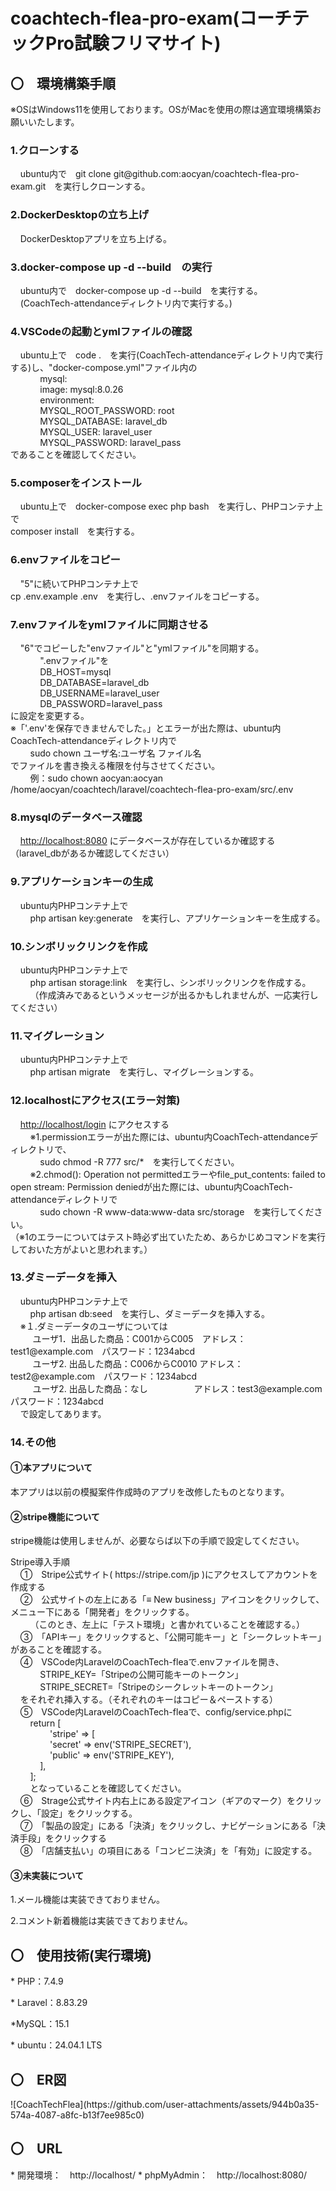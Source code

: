 <h1>coachtech-flea-pro-exam(コーチテックPro試験フリマサイト)</h1>
<h2>〇　環境構築手順</h2>  
<p>※OSはWindows11を使用しております。OSがMacを使用の際は適宜環境構築お願いいたします。</p>
<h3>1.クローンする</h3>
<p>&nbsp;&nbsp;&nbsp;&nbsp;ubuntu内で　git clone git@github.com:aocyan/coachtech-flea-pro-exam.git　を実行しクローンする。</p>
<h3>2.DockerDesktopの立ち上げ</h3>
<p>&nbsp;&nbsp;&nbsp;&nbsp;DockerDesktopアプリを立ち上げる。</p>   
<h3>3.docker-compose up -d --build　の実行</h3>
<p>&nbsp;&nbsp;&nbsp;&nbsp;ubuntu内で　docker-compose up -d --build　を実行する。<br>
&nbsp;&nbsp;&nbsp;&nbsp;(CoachTech-attendanceディレクトリ内で実行する。)</p>
<h3>4.VSCodeの起動とymlファイルの確認</h3>
<p>&nbsp;&nbsp;&nbsp;&nbsp;ubuntu上で　code .　を実行(CoachTech-attendanceディレクトリ内で実行する)し、"docker-compose.yml"ファイル内の<br>
   &nbsp;&nbsp;&nbsp;&nbsp;&nbsp;&nbsp;&nbsp;&nbsp;&nbsp;&nbsp;&nbsp;&nbsp;mysql:<br>
   &nbsp;&nbsp;&nbsp;&nbsp;&nbsp;&nbsp;&nbsp;&nbsp;&nbsp;&nbsp;&nbsp;&nbsp;image: mysql:8.0.26<br>
   &nbsp;&nbsp;&nbsp;&nbsp;&nbsp;&nbsp;&nbsp;&nbsp;&nbsp;&nbsp;&nbsp;&nbsp;environment:<br>
   &nbsp;&nbsp;&nbsp;&nbsp;&nbsp;&nbsp;&nbsp;&nbsp;&nbsp;&nbsp;&nbsp;&nbsp;MYSQL_ROOT_PASSWORD: root<br>
   &nbsp;&nbsp;&nbsp;&nbsp;&nbsp;&nbsp;&nbsp;&nbsp;&nbsp;&nbsp;&nbsp;&nbsp;MYSQL_DATABASE: laravel_db<br>
   &nbsp;&nbsp;&nbsp;&nbsp;&nbsp;&nbsp;&nbsp;&nbsp;&nbsp;&nbsp;&nbsp;&nbsp;MYSQL_USER: laravel_user<br>
   &nbsp;&nbsp;&nbsp;&nbsp;&nbsp;&nbsp;&nbsp;&nbsp;&nbsp;&nbsp;&nbsp;&nbsp;MYSQL_PASSWORD: laravel_pass<br>
   であることを確認してください。</p>
<h3>5.composerをインストール</h3>
<p>&nbsp;&nbsp;&nbsp;&nbsp;ubuntu上で　docker-compose exec php bash　を実行し、PHPコンテナ上で<br>
   composer install　を実行する。</p>
<h3>6.envファイルをコピー</h3>
<p>&nbsp;&nbsp;&nbsp;&nbsp;"5"に続いてPHPコンテナ上で<br>
   cp .env.example .env　を実行し、.envファイルをコピーする。</p>
<h3>7.envファイルをymlファイルに同期させる</h3>
<p>&nbsp;&nbsp;&nbsp;&nbsp;"6"でコピーした"envファイル"と"ymlファイル"を同期する。<br>
   &nbsp;&nbsp;&nbsp;&nbsp;&nbsp;&nbsp;&nbsp;&nbsp;&nbsp;&nbsp;&nbsp;&nbsp;".envファイル"を<br>
   &nbsp;&nbsp;&nbsp;&nbsp;&nbsp;&nbsp;&nbsp;&nbsp;&nbsp;&nbsp;&nbsp;&nbsp;DB_HOST=mysql<br>
   &nbsp;&nbsp;&nbsp;&nbsp;&nbsp;&nbsp;&nbsp;&nbsp;&nbsp;&nbsp;&nbsp;&nbsp;DB_DATABASE=laravel_db<br>
   &nbsp;&nbsp;&nbsp;&nbsp;&nbsp;&nbsp;&nbsp;&nbsp;&nbsp;&nbsp;&nbsp;&nbsp;DB_USERNAME=laravel_user<br>
   &nbsp;&nbsp;&nbsp;&nbsp;&nbsp;&nbsp;&nbsp;&nbsp;&nbsp;&nbsp;&nbsp;&nbsp;DB_PASSWORD=laravel_pass<br>
  に設定を変更する。<br>
  ※「'.env'を保存できませんでした。」とエラーが出た際は、ubuntu内CoachTech-attendanceディレクトリ内で<br>
  &nbsp;&nbsp;&nbsp;&nbsp;&nbsp;&nbsp;&nbsp;&nbsp;sudo chown ユーザ名:ユーザ名 ファイル名<br>
  でファイルを書き換える権限を付与させてください。<br>
  &nbsp;&nbsp;&nbsp;&nbsp;&nbsp;&nbsp;&nbsp;&nbsp;例：sudo chown aocyan:aocyan /home/aocyan/coachtech/laravel/coachtech-flea-pro-exam/src/.env</p>
<h3>8.mysqlのデータベース確認</h3>
<p>&nbsp;&nbsp;&nbsp;&nbsp;<a href="http://localhost:8080/">http://localhost:8080</a> にデータベースが存在しているか確認する（laravel_dbがあるか確認してください）</p>
<h3>9.アプリケーションキーの生成</h3>
<p>&nbsp;&nbsp;&nbsp;&nbsp;ubuntu内PHPコンテナ上で<br>
   &nbsp;&nbsp;&nbsp;&nbsp;&nbsp;&nbsp;&nbsp;&nbsp;php artisan key:generate　を実行し、アプリケーションキーを生成する。
<h3>10.シンボリックリンクを作成</h3>
<p>&nbsp;&nbsp;&nbsp;&nbsp;ubuntu内PHPコンテナ上で<br>
   &nbsp;&nbsp;&nbsp;&nbsp;&nbsp;&nbsp;&nbsp;&nbsp;php artisan storage:link　を実行し、シンボリックリンクを作成する。<br>
   &nbsp;&nbsp;&nbsp;&nbsp;&nbsp;&nbsp;&nbsp;&nbsp;（作成済みであるというメッセージが出るかもしれませんが、一応実行してください）</p>
<h3>11.マイグレーション</h3>
<p>&nbsp;&nbsp;&nbsp;&nbsp;ubuntu内PHPコンテナ上で<br>
   &nbsp;&nbsp;&nbsp;&nbsp;&nbsp;&nbsp;&nbsp;&nbsp;php artisan migrate　を実行し、マイグレーションする。</p>
<h3>12.localhostにアクセス(エラー対策)</h3>
<p>&nbsp;&nbsp;&nbsp;&nbsp;<a href="http://localhost/login">http://localhost/login</a> にアクセスする<br>
   &nbsp;&nbsp;&nbsp;&nbsp;&nbsp;&nbsp;&nbsp;&nbsp;※1.permissionエラーが出た際には、ubuntu内CoachTech-attendanceディレクトリで、<br>
   &nbsp;&nbsp;&nbsp;&nbsp;&nbsp;&nbsp;&nbsp;&nbsp;&nbsp;&nbsp;&nbsp;&nbsp;sudo chmod -R 777 src/*　を実行してください。<br>
   &nbsp;&nbsp;&nbsp;&nbsp;&nbsp;&nbsp;&nbsp;&nbsp;※2.chmod(): Operation not permittedエラーやfile_put_contents: failed to open stream: Permission deniedが出た際には、ubuntu内CoachTech-attendanceディレクトリで<br>
   &nbsp;&nbsp;&nbsp;&nbsp;&nbsp;&nbsp;&nbsp;&nbsp;&nbsp;&nbsp;&nbsp;&nbsp;sudo chown -R www-data:www-data src/storage　を実行してください。<br>
   （※1のエラーについてはテスト時必ず出ていたため、あらかじめコマンドを実行しておいた方がよいと思われます。）</p>  
<h3>13.ダミーデータを挿入</h3>
<p>&nbsp;&nbsp;&nbsp;&nbsp;ubuntu内PHPコンテナ上で<br>
   &nbsp;&nbsp;&nbsp;&nbsp;&nbsp;&nbsp;&nbsp;&nbsp;php artisan db:seed　を実行し、ダミーデータを挿入する。<br>
   &nbsp;&nbsp;&nbsp;&nbsp;※１.ダミーデータのユーザについては<br>
   &nbsp;&nbsp;&nbsp;&nbsp; &nbsp;&nbsp;&nbsp;&nbsp;ユーザ1．出品した商品：C001からC005　アドレス：test1@example.com　パスワード：1234abcd<br>
   &nbsp;&nbsp;&nbsp;&nbsp; &nbsp;&nbsp;&nbsp;&nbsp;ユーザ2. 出品した商品：C006からC0010 アドレス：test2@example.com　パスワード：1234abcd<br>
   &nbsp;&nbsp;&nbsp;&nbsp; &nbsp;&nbsp;&nbsp;&nbsp;ユーザ2. 出品した商品：なし 　　　　　アドレス：test3@example.com　パスワード：1234abcd<br>
   &nbsp;&nbsp;&nbsp;&nbsp;で設定してあります。</p>
<h3>14.その他</h3>
<h4>①本アプリについて</h4>
<p>本アプリは以前の模擬案件作成時のアプリを改修したものとなります。</p>
<h4>②stripe機能について</h4>
<p>stripe機能は使用しませんが、必要ならば以下の手順で設定してください。</p>
<p>Stripe導入手順<br>  
&nbsp;&nbsp;&nbsp;&nbsp;①　Stripe公式サイト( https://stripe.com/jp )にアクセスしてアカウントを作成する<br>  
&nbsp;&nbsp;&nbsp;&nbsp;②　公式サイトの左上にある「≡ New business」アイコンをクリックして、メニュー下にある「開発者」をクリックする。<br>  
&nbsp;&nbsp;&nbsp;&nbsp;&nbsp;&nbsp;&nbsp;&nbsp;（このとき、左上に「テスト環境」と書かれていることを確認する。）<br>  
&nbsp;&nbsp;&nbsp;&nbsp;③　「APIキー」をクリックすると、「公開可能キー」と「シークレットキー」があることを確認する。<br>  
&nbsp;&nbsp;&nbsp;&nbsp;④　VSCode内LaravelのCoachTech-fleaで.envファイルを開き、<br>  
&nbsp;&nbsp;&nbsp;&nbsp;&nbsp;&nbsp;&nbsp;&nbsp;&nbsp;&nbsp;&nbsp;&nbsp;STRIPE_KEY=「Stripeの公開可能キーのトークン」<br>  
&nbsp;&nbsp;&nbsp;&nbsp;&nbsp;&nbsp;&nbsp;&nbsp;&nbsp;&nbsp;&nbsp;&nbsp;STRIPE_SECRET=「Stripeのシークレットキーのトークン」<br>  
&nbsp;&nbsp;&nbsp;&nbsp;をそれぞれ挿入する。（それぞれのキーはコピー＆ペーストする）<br>  
&nbsp;&nbsp;&nbsp;&nbsp;⑤　VSCode内LaravelのCoachTech-fleaで、config/service.phpに<br>  
&nbsp;&nbsp;&nbsp;&nbsp;&nbsp;&nbsp;&nbsp;&nbsp;return [<br>    
&nbsp;&nbsp;&nbsp;&nbsp;&nbsp;&nbsp;&nbsp;&nbsp;&nbsp;&nbsp;&nbsp;&nbsp;&nbsp;&nbsp;&nbsp;&nbsp;'stripe' => [<br>  
&nbsp;&nbsp;&nbsp;&nbsp;&nbsp;&nbsp;&nbsp;&nbsp;&nbsp;&nbsp;&nbsp;&nbsp;&nbsp;&nbsp;&nbsp;&nbsp;'secret' => env('STRIPE_SECRET'),<br>  
&nbsp;&nbsp;&nbsp;&nbsp;&nbsp;&nbsp;&nbsp;&nbsp;&nbsp;&nbsp;&nbsp;&nbsp;&nbsp;&nbsp;&nbsp;&nbsp;'public' => env('STRIPE_KEY'),<br>  
&nbsp;&nbsp;&nbsp;&nbsp;&nbsp;&nbsp;&nbsp;&nbsp;&nbsp;&nbsp;&nbsp;&nbsp;],<br>    
&nbsp;&nbsp;&nbsp;&nbsp;&nbsp;&nbsp;&nbsp;&nbsp;];<br>  
&nbsp;&nbsp;&nbsp;&nbsp;&nbsp;&nbsp;&nbsp;&nbsp;となっていることを確認してください。<br>  
&nbsp;&nbsp;&nbsp;&nbsp;⑥　Strage公式サイト内右上にある設定アイコン（ギアのマーク）をクリックし、「設定」をクリックする。<br>  
&nbsp;&nbsp;&nbsp;&nbsp;⑦　「製品の設定」にある「決済」をクリックし、ナビゲーションにある「決済手段」をクリックする<br>  
&nbsp;&nbsp;&nbsp;&nbsp;⑧　「店舗支払い」の項目にある「コンビニ決済」を「有効」に設定する。</p>
<h4>③未実装について</h4>
<p>1.メール機能は実装できておりません。</p>
<p>2.コメント新着機能は実装できておりません。</p>
   
<h2>〇　使用技術(実行環境)</h2>
<p>* PHP：7.4.9</p>
<p>* Laravel：8.83.29</p>
<p>*MySQL：15.1</p>
<p>* ubuntu：24.04.1 LTS</p>

<h2>〇　ER図</h2>
![CoachTechFlea](https://github.com/user-attachments/assets/944b0a35-574a-4087-a8fc-b13f7ee985c0)



<h2>〇　URL</h2>
* 開発環境：　http://localhost/
* phpMyAdmin：　http://localhost:8080/
